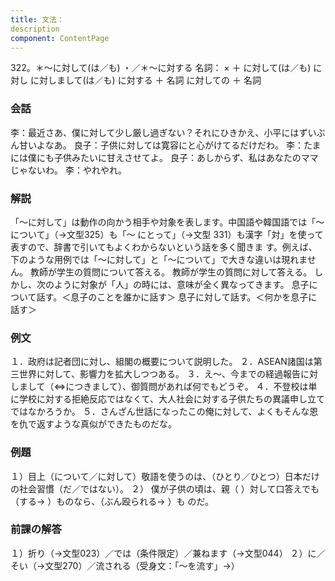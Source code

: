 ```yaml
---
title: 文法：
description
component: ContentPage
---
```



322。＊～に対して(は／も) ・／＊～に対する
名詞： × ＋ に対して(は／も)
に対し に対しまして(は／も)
に対する ＋ 名詞 に対しての ＋ 名詞
### 会話
李：最近さあ、僕に対して少し厳し過ぎない？それにひきかえ、小平にはずいぶん甘いよなあ。 良子：子供に対しては寛容にと心がけてるだけだわ。
李：たまには僕にも子供みたいに甘えさせてよ。
良子：あしからず、私はあなたのママじゃないわ。
李：やれやれ。
### 解説
「～に対して」は動作の向かう相手や対象を表します。中国語や韓国語では「～について」（→文型325）も「～ にとって」（→文型 331）も漢字「対」を使って表すので、辞書で引いてもよくわからないという話を多く聞きま す。例えば、下のような用例では「～に対して」と「～について」で大きな違いは現れません。
教師が学生の質問について答える。
教師が学生の質問に対して答える。
しかし、次のように対象が「人」の時には、意味が全く異なってきます。 息子について話す。＜息子のことを誰かに話す＞ 息子に対して話す。＜何かを息子に話す＞
### 例文
１．政府は記者団に対し、組閣の概要について説明した。
２．ASEAN諸国は第三世界に対して、影響力を拡大しつつある。
３．え～、今までの経過報告に対しまして（⇔につきまして）、御質問があれば何でもどうぞ。
４．不登校は単に学校に対する拒絶反応ではなくて、大人社会に対する子供たちの異議申し立てではなかろうか。
５．さんざん世話になったこの俺に対して、よくもそんな恩を仇で返すような真似ができたものだな。
### 例題
１）目上（について／に対して）敬語を使うのは、（ひとり／ひとつ）日本だけの社会習慣（だ／ではない）。
２） 僕が子供の頃は、親（ ）対して口答えでも（する→ ）ものなら、（ぶん殴られる→ ）も
のだ。      
### 前課の解答
１）折り（→文型023）／では（条件限定）／兼ねます（→文型044）
２）に／そい（→文型270）／流される（受身文：「～を流す」→）
